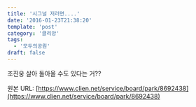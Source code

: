 ```yaml
---
title: '시그널 저러면....'
date: '2016-01-23T21:38:20'
template: 'post'
category: '클리앙'
tags: 
  - '모두의공원'
draft: false
---
```


조진웅 살아 돌아올 수도 있다는 거??

원본 URL: [https://www.clien.net/service/board/park/8692438](https://www.clien.net/service/board/park/8692438)